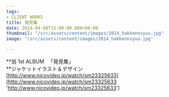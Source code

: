```yaml
---
tags:
- CLIENT WORKS
title: 発見集
date: 2014-04-08T15:00:00.000+00:00
thumbnail: "/src/assets/content/images/2014_hakkennsyuu.jpg"
image: "/src/assets/content/images/2014_hakkennsyuu.jpg"

---
```



**翁 1st ALBUM 　「発見集」  
**ジャケットイラスト＆デザイン  
[http://www.nicovideo.jp/watch/sm23325633](http://www.nicovideo.jp/watch/sm23325633 'http://www.nicovideo.jp/watch/sm23325633')